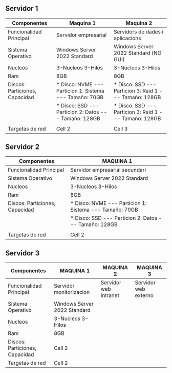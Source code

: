 # 
## Servidor 1

| Componentes                    | Maquina 1                                                 | Maquina 2                                                     | 
|--------------------------------|-----------------------------------------------------------|---------------------------------------------                  |
| Funcionalidad Principal        | Servidor empresarial                                      | Servidors de dades i aplicacions                              |  
| Sistema Operativo              | Windows Server 2022 Standard                              | Windows Server 2022 Standard (NO GUI)                         |
| Nucleos                        | 3-Nucleos 3-Hilos                                         | 3-Nucleos 3-Hilos                                             |
| Ram                            | 8GB                                                       | 8GB                                                           |
| Discos: Particiones, Capacidad | * Disco: NVME --- Particion 1: Sistema --- Tamaño: 70GB   | * Disco: SSD  --- Particion 3: Raid 1  --- Tamaño: 128GB      |
|                                | * Disco: SSD  --- Particion 2: Datos   --- Tamaño: 128GB  | * Disco: SSD  --- Particion 3: Raid 1  --- Tamaño: 128GB      |
|                                |                                                           |                                                               |
| Targetas de red                | Cell 2                                                    | Cell 3                                                        |

## Servidor 2

| Componentes                    | MAQUINA 1                                                 |
|--------------------------------|-----------------------------------------------------------|
| Funcionalidad Principal        | Servidor empresarial secundari                            | Servidor de copias de seguridad                               | Servidor aplicaciones y utilidades
| Sistema Operativo              | Windows Server 2022 Standard                              |                                                               |
| Nucleos                        | 3-Nucleos 3-Hilos                                         |                                                               |
| Ram                            | 8GB                                                       |                                                               |
| Discos: Particiones, Capacidad | * Disco: NVME --- Particion 1: Sistema --- Tamaño: 70GB   | * Disco: SSD  --- Particion 3: Raid 1  --- Tamaño: 128GB      |
|                                | * Disco: SSD  --- Particion 2: Datos   --- Tamaño: 128GB  | * Disco: SSD  --- Particion 3: Raid 1  --- Tamaño: 128GB      |
|                                |                                                           |                                                               |
| Targetas de red                | Cell 2                                                    | Cell 3                                                        |

## Servidor 3

| Componentes                    | MAQUINA 1                        | MAQUINA 2             | MAQUINA 3
|--------------------------------|----------------------------------|-----------------------|-----------------------|
| Funcionalidad Principal        | Servidor monitorizacion          | Servidor web intranet | Servidor web externo  |
| Sistema Operativo              | Windows Server 2022 Standard     |                       |                       |
| Nucleos                        | 3-Nucleos 3-Hilos                |                       |                       |
| Ram                            | 8GB                              |                       |                       |
| Discos: Particiones, Capacidad | Cell 2                           |                       |                       |
| Targetas de red                | Cell 2                           |                       |                       |

